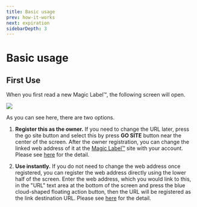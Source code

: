 ```yaml
---
title: Basic usage
prev: how-it-works
next: expiration
sidebarDepth: 3
---
```

# Basic usage

## First Use
When you first read a new Magic Label™, the following screen will open. 

<img src="https://i.imgur.com/ZNcLynv.png">

As you can see here, there are two options.

1. **Register this as the owner.** If you need to change the URL later, press the go site button and select this by press **GO SITE** button near the center of the screen. 
After the owner registration, you can change the linked web address of it at the [Magic Label™](https://magiclabel.uedasoft.com/) site with your account.
Please see [here](register-as-the-owner) for the detail.

2. **Use instantly.** 
If you do not need to change the web address once registered, you can register the web address directly using the lower half of the screen. 
Enter the web address, which you would link to this, in the "URL" text area at the bottom of the screen and press the blue cloud-shaped floating action button, then the URL will be registered as the link destination URL.
Please see [here](register-url) for the detail.